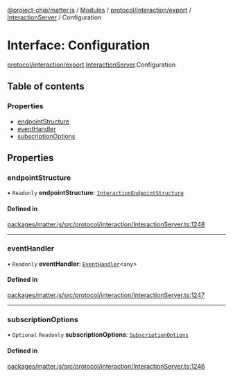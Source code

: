 [@project-chip/matter.js](../README.md) / [Modules](../modules.md) / [protocol/interaction/export](../modules/protocol_interaction_export.md) / [InteractionServer](../modules/protocol_interaction_export.InteractionServer.md) / Configuration

# Interface: Configuration

[protocol/interaction/export](../modules/protocol_interaction_export.md).[InteractionServer](../modules/protocol_interaction_export.InteractionServer.md).Configuration

## Table of contents

### Properties

- [endpointStructure](protocol_interaction_export.InteractionServer.Configuration.md#endpointstructure)
- [eventHandler](protocol_interaction_export.InteractionServer.Configuration.md#eventhandler)
- [subscriptionOptions](protocol_interaction_export.InteractionServer.Configuration.md#subscriptionoptions)

## Properties

### endpointStructure

• `Readonly` **endpointStructure**: [`InteractionEndpointStructure`](../classes/protocol_interaction_export.InteractionEndpointStructure.md)

#### Defined in

[packages/matter.js/src/protocol/interaction/InteractionServer.ts:1248](https://github.com/project-chip/matter.js/blob/5f71eedebdb9fa54338bde320c311bb359b7455d/packages/matter.js/src/protocol/interaction/InteractionServer.ts#L1248)

___

### eventHandler

• `Readonly` **eventHandler**: [`EventHandler`](../classes/protocol_interaction_export.EventHandler.md)\<`any`\>

#### Defined in

[packages/matter.js/src/protocol/interaction/InteractionServer.ts:1247](https://github.com/project-chip/matter.js/blob/5f71eedebdb9fa54338bde320c311bb359b7455d/packages/matter.js/src/protocol/interaction/InteractionServer.ts#L1247)

___

### subscriptionOptions

• `Optional` `Readonly` **subscriptionOptions**: [`SubscriptionOptions`](node_export._internal_.SubscriptionOptions-1.md)

#### Defined in

[packages/matter.js/src/protocol/interaction/InteractionServer.ts:1246](https://github.com/project-chip/matter.js/blob/5f71eedebdb9fa54338bde320c311bb359b7455d/packages/matter.js/src/protocol/interaction/InteractionServer.ts#L1246)
